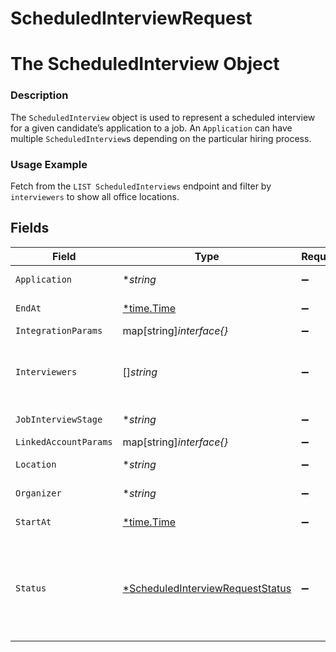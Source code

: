 # ScheduledInterviewRequest

# The ScheduledInterview Object
### Description
The `ScheduledInterview` object is used to represent a scheduled interview for a given candidate’s application to a job. An `Application` can have multiple `ScheduledInterview`s depending on the particular hiring process.
### Usage Example
Fetch from the `LIST ScheduledInterviews` endpoint and filter by `interviewers` to show all office locations.


## Fields

| Field                                                                                                                | Type                                                                                                                 | Required                                                                                                             | Description                                                                                                          | Example                                                                                                              |
| -------------------------------------------------------------------------------------------------------------------- | -------------------------------------------------------------------------------------------------------------------- | -------------------------------------------------------------------------------------------------------------------- | -------------------------------------------------------------------------------------------------------------------- | -------------------------------------------------------------------------------------------------------------------- |
| `Application`                                                                                                        | **string*                                                                                                            | :heavy_minus_sign:                                                                                                   | The application being interviewed.                                                                                   | 92e8a369-fffe-430d-b93a-f7e8a16563f1                                                                                 |
| `EndAt`                                                                                                              | [*time.Time](https://pkg.go.dev/time#Time)                                                                           | :heavy_minus_sign:                                                                                                   | When the interview was ended.                                                                                        | 2021-10-15T02:00:00Z                                                                                                 |
| `IntegrationParams`                                                                                                  | map[string]*interface{}*                                                                                             | :heavy_minus_sign:                                                                                                   | N/A                                                                                                                  | [object Object]                                                                                                      |
| `Interviewers`                                                                                                       | []*string*                                                                                                           | :heavy_minus_sign:                                                                                                   | Array of `RemoteUser` IDs.                                                                                           | f9813dd5-e70b-484c-91d8-00acd6065b07,89a86fcf-d540-4e6b-ac3d-ce07c4ec9b3c                                            |
| `JobInterviewStage`                                                                                                  | **string*                                                                                                            | :heavy_minus_sign:                                                                                                   | The stage of the interview.                                                                                          | 2f7adb59-3fe6-4b5b-aef6-563f72bd13dc                                                                                 |
| `LinkedAccountParams`                                                                                                | map[string]*interface{}*                                                                                             | :heavy_minus_sign:                                                                                                   | N/A                                                                                                                  | [object Object]                                                                                                      |
| `Location`                                                                                                           | **string*                                                                                                            | :heavy_minus_sign:                                                                                                   | The interview's location.                                                                                            | Embarcadero Center 2                                                                                                 |
| `Organizer`                                                                                                          | **string*                                                                                                            | :heavy_minus_sign:                                                                                                   | The user organizing the interview.                                                                                   | 52bf9b5e-0beb-4f6f-8a72-cd4dca7ca633                                                                                 |
| `StartAt`                                                                                                            | [*time.Time](https://pkg.go.dev/time#Time)                                                                           | :heavy_minus_sign:                                                                                                   | When the interview was started.                                                                                      | 2021-10-15T00:00:00Z                                                                                                 |
| `Status`                                                                                                             | [*ScheduledInterviewRequestStatus](../../models/shared/scheduledinterviewrequeststatus.md)                           | :heavy_minus_sign:                                                                                                   | The interview's status.<br/><br/>* `SCHEDULED` - SCHEDULED<br/>* `AWAITING_FEEDBACK` - AWAITING_FEEDBACK<br/>* `COMPLETE` - COMPLETE | SCHEDULED                                                                                                            |